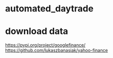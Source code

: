 # automated_daytrade


# download data
https://pypi.org/project/googlefinance/
https://github.com/lukaszbanasiak/yahoo-finance

